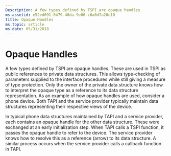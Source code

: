 ```yaml
---
Description: A few types defined by TSPI are opaque handles.
ms.assetid: e52ed691-0479-48da-9e06-c6a0d7a20e10
title: Opaque Handles
ms.topic: article
ms.date: 05/31/2018
---
```


# Opaque Handles

A few types defined by TSPI are opaque handles. These are used in TSPI as public references to private data structures. This allows type-checking of parameters supplied to the interface procedures while still giving a measure of type protection. Only the owner of the private data structure knows how to interpret the opaque type as a reference to its data structure representation. As an example of how opaque handles are used, consider a phone device. Both TAPI and the service provider typically maintain data structures representing their respective views of the device.

In typical phone data structures maintained by TAPI and a service provider, each contains an opaque handle for the other data structure. These were exchanged at an early initialization step. When TAPI calls a TSPI function, it passes the opaque handle to refer to the device. The service provider knows how to resolve this as a reference (arrow) to its data structure. A similar process occurs when the service provider calls a callback function in TAPI.

 

 



